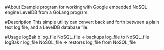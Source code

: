 #About
Example program for working with Google embedded NoSQL engine LevelDB from a GoLang program. 

#Description
This simple utility can convert back and forth between a plain text log file, and a LevelDB database file. 

#Usage
	logBak b log_file NoSQL_file		-> backups log_file to NoSQL_file
	logBak r log_file NoSQL_file		-> restores log_file from NoSQL_file
